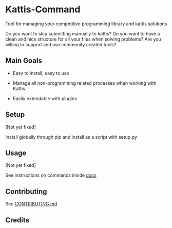 # Kattis-Command

Tool for managing your competitive programming library and kattis solutions

Do you want to skip submitting manually to kattis? Do you want to have
a clean and nice structure for all your files when solving problems?
Are you willing to support and use community created tools?


## Main Goals

* Easy to install, easy to use

* Manage all non-programming related processes when working with Kattis

* Easily extendable with plugins


## Setup

[Not yet fixed]

Install globally through pip and install as a script with setup.py


## Usage

[Not yet fixed]

See instructions on commands inside [docs](docs)

## Contributing

See [CONTRIBUTING.md](CONTRIBUTING.md)


## Credits

